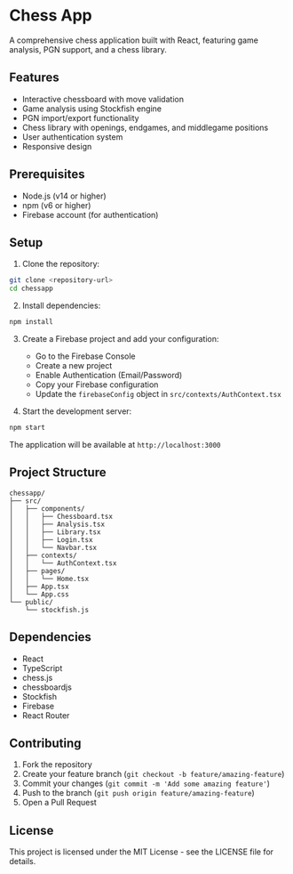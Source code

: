 # Chess App

A comprehensive chess application built with React, featuring game analysis, PGN support, and a chess library.

## Features

- Interactive chessboard with move validation
- Game analysis using Stockfish engine
- PGN import/export functionality
- Chess library with openings, endgames, and middlegame positions
- User authentication system
- Responsive design

## Prerequisites

- Node.js (v14 or higher)
- npm (v6 or higher)
- Firebase account (for authentication)

## Setup

1. Clone the repository:
```bash
git clone <repository-url>
cd chessapp
```

2. Install dependencies:
```bash
npm install
```

3. Create a Firebase project and add your configuration:
   - Go to the Firebase Console
   - Create a new project
   - Enable Authentication (Email/Password)
   - Copy your Firebase configuration
   - Update the `firebaseConfig` object in `src/contexts/AuthContext.tsx`

4. Start the development server:
```bash
npm start
```

The application will be available at `http://localhost:3000`

## Project Structure

```
chessapp/
├── src/
│   ├── components/
│   │   ├── Chessboard.tsx
│   │   ├── Analysis.tsx
│   │   ├── Library.tsx
│   │   ├── Login.tsx
│   │   └── Navbar.tsx
│   ├── contexts/
│   │   └── AuthContext.tsx
│   ├── pages/
│   │   └── Home.tsx
│   ├── App.tsx
│   └── App.css
└── public/
    └── stockfish.js
```

## Dependencies

- React
- TypeScript
- chess.js
- chessboardjs
- Stockfish
- Firebase
- React Router

## Contributing

1. Fork the repository
2. Create your feature branch (`git checkout -b feature/amazing-feature`)
3. Commit your changes (`git commit -m 'Add some amazing feature'`)
4. Push to the branch (`git push origin feature/amazing-feature`)
5. Open a Pull Request

## License

This project is licensed under the MIT License - see the LICENSE file for details. 